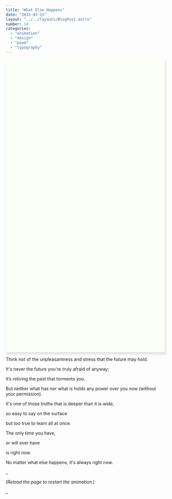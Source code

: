 ```yaml
---
title: "What Else Happens"
date: "2015-03-15"
layout: "../../layouts/BlogPost.astro"
number: 14
categories: 
  - "animation"
  - "design"
  - "poem"
  - "typography"
---
```


<div id="weh">
  <p class="weh fadein weh-first"> </p>
  <p class="weh fadein weh-1 sc">Think not of the</p>
  <p class="weh fadein weh-2">unpleasantness and stress</p>
  <p class="weh fadein weh-3">that the future may hold.</p>
  <p class="weh fadeInRight weh-break weh-4 weh-second">It's never the future</p>
  <p class="weh fadeInUp weh-second weh-5">you're truly afraid of anyway;</p>
  <p class="weh fadeinleft weh-second weh-6">it’s reliving the past</p>
  <p class="weh fadeInUp weh-second weh-7">that torments you.</p>
  <p class="weh fadeinleft weh-break weh-8 weh-third">But neither what has</p>
  <p class="weh fadeInRight weh-9 weh-third-b">nor what is</p>
  <p class="weh fadeInUp weh-left weh-10">holds </p>
  <p class="weh fadeInUp weh-left weh-10-a">any </p>
  <p class="weh boomDown weh-left weh-10-b">power </p>
  <p class="weh boomDown weh-left weh-10-c">over </p>
  <p class="weh boomDown weh-left weh-10-d"> </p>
  <p class="weh boomDown weh-left weh-10-e">you </p>
  <p class="weh fadeInUp weh-left weh-10-f weh-line">now </p>
  <p class="weh flapDown weh-11">(<em>without your permission</em>).</p>
  <p class="small-weh-divide fadein weh weh-12 weh-fourth"> </p>
  <p class="weh pullUp weh-break weh-13">It's one of those truths</p>
  <p class="weh stretchRight weh-14">that is deeper than it is wide,</p>
  <p class="weh pullDown weh-left weh-15">so easy to say </p>
  <p class="weh surface weh-left weh-15-a">on </p>
  <p class="weh surface weh-left weh-15-b">the </p>
  <p class="weh surface weh-left weh-15-c weh-line">surface </p>
  <p class="weh fadein weh-a weh-left">but </p>
  <p class="weh fadein weh-b weh-left">too </p>
  <p class="weh fadein weh-c weh-left">true </p>
  <p class="weh fadein weh-d weh-left">to </p>
  <p class="weh fadein weh-e weh-left">learn </p>
  <p class="weh fadein weh-f weh-left">all </p>
  <p class="weh fadein weh-g weh-left">at </p>
  <p class="weh fadein weh-h weh-left">once.</p>
  <p class="weh zoomIn weh-break weh-17 weh-fifth">The only time you have,</p>
  <p class="weh zoomIn weh-18">or will ever have</p>
  <p class="weh zoomIn weh-19">is right now.</p>
  <div class="right-align">
    <p class="weh fadein weh-last weh-20">No </p>
    <p class="weh fadein weh-last weh-21">matter </p>
    <p class="weh fadein weh-last weh-22"><strong>what </strong> </p>
    <p class="weh fadein weh-last weh-23">else </p>
    <p class="weh fadein weh-last weh-24 weh-line"><strong>happens</strong>, </p>
    <p class="weh fadein weh-last weh-25">it's </p>
    <p class="weh fadein weh-last weh-26">always </p>
    <p class="weh fadein weh-last weh-27">right </p>
    <p class="weh fadein weh-last weh-28">now. </p>
  </div>
</div>




Think not of the unpleasantness and stress that the future may hold.

It's never the future you're truly afraid of anyway;

it’s reliving the past that torments you.

But neither what has nor what is holds any power over you now (without your permission).


It's one of those truths that is deeper than it is wide,

so easy to say on the surface

but too true to learn all at once.

The only time you have,

or will ever have

is right now.

  

No matter what else happens,
it's always right now.

_

_(Reload the page to restart the animation.)_

_


<style>
#weh {
  padding: 0% 6% 6% 6%;
  position: relative;
  opacity: 0.8;
  display: block;
  background-color: rgba(250, 255, 240, 0.5);
  -moz-box-shadow: 3px 6px 6px 1px rgba(204,204,204,0.7);
  box-shadow: 3px 6px 6px 1px rgba(204,204,204,0.7);
}

#weh::after {
  content: "";
  background-image: url("/assets/images/water-damage.jpg");
  background-size: 100% 100%;
  opacity: 0.2;
  top: 0;
  left: 0;
  bottom: 0;
  right: 0;
  position: absolute;
  z-index: -1;   
}

.weh {
  line-height: 1.6em;
  padding: 0px;
  opacity: 0;
}

.weh-last {
  text-align: right;
  display: inline;
  margin-right: 0px;
  line-height: 1.6em;
  font-size: 1.5em;
}

.weh-left {
  text-align: left;
  opacity: 0;
  display: inline;
}

.weh-line:after {
  content:"\a";
  white-space: pre;
}

.right-align {
  text-align: right;
  margin-top: 4rem;
}

.weh-first {
  padding-top: 1.6em;
}

.weh-first::after {
  content: "Think not of the unpleasantness and stress that the future may hold. It's never the future you're truly afraid of anyway; it’s reliving the past that torments you. But neither what has gone before nor what is yet to be holds any power over you now (without your permission).";
  font-size: 4.8em;
  line-height: 1em;
  opacity: 0.07;
  top: 0;
  left: 0;
  bottom: 0;
  right: 0;
  position: absolute;
  z-index: -1;   
  max-width: 100%;
  overflow: hidden;
  color: #aaaa00;
  font-style: italic;
}

.weh-third::after {
  content: " gone before";
  opacity: 0;
  position: relative;
  animation: fadeinleft 1.8s;
  animation-delay: 10.2s;
  animation-fill-mode: forwards;
}

.weh-third-b::after {
  content: " yet to be";
  opacity: 0;
  position: relative;
  animation: fadeInRight 1.8s;
  animation-delay: 11.5s;
  animation-fill-mode: forwards;
}

.weh-break {
  margin-top: 1em;
}

.small-weh-divide {
  margin: 48px 0px 24px 0px !important;
  border-bottom: 1px solid #63666A;
  max-width: 260px;
}


.fadein{
  animation: fadein 2s;
  animation-fill-mode: forwards;
}

.fadeinleft {
  animation: fadeinleft 1.8s;
  animation-fill-mode: forwards;
}

.fadeInRight {
  animation: fadeInRight 1.8s;
  animation-fill-mode: forwards;
}

.fadeInUp {
  animation: fadeInUp 1.5s;
  animation-fill-mode: forwards;
}

.pullUp {
  animation: pullUp 2s;
  animation-fill-mode: forwards;
}

.stretchRight {
  animation: stretchRight 2s;
  animation-fill-mode: forwards;
  transform-origin: left;
  overflow: hidden;
}

.pullDown {
  animation: pullDown 3s;
  animation-fill-mode: forwards;
}

.stretchLeft {
  animation: stretchLeft 2.3s;
  animation-fill-mode: forwards;
}

.expandOpen {
  animation: stretchLeft 2s;
  animation-fill-mode: forwards;
}

.zoomIn {
  animation: zoomIn 2s;
  animation-fill-mode: forwards;
}

.flapDown {
  animation: flapDown 2s;
  animation-fill-mode: forwards;
  transform-origin: top;
}

.boomDown {
  animation: boomDown 1.4s;
  animation-fill-mode: forwards;
  transform-origin: top;
}

.surface {
  animation: surface 1.6s;
  animation-fill-mode: forwards;
  transform-origin: bottom;
}




@keyframes fadein {
    from { opacity: 0; }
    to   { opacity: 1; }
}

@keyframes fadeinleft {
  0% {
    opacity: 0;
    -ms-transform: translate3d(-10%, 0, 0);
    transform: translate3d(-10%, 0, 0);
  }

  100% {
    opacity: 1;
    -ms-transform: none;
    transform: none;
  }
}

@keyframes fadeInRight {
  0% {
    opacity: 0;
    -ms-transform: translate3d(10%, 0, 0);
    transform: translate3d(10%, 0, 0);
  }

  100% {
    opacity: 1;
    -ms-transform: none;
    transform: none;
  }
}

@keyframes pullUp {
	0% {
		opacity: 0;
		transform: scaleY(0.1);
	}
	40% {
		transform: scaleY(1.02);
	}
	60% {
		transform: scaleY(0.98);
	}
	80% {
		transform: scaleY(1.01);
	}
	100% {
		transform: scaleY(0.98);
    opacity: 1;
	}									
}

@keyframes stretchRight {
	0% {
		opacity: 0;
		transform: scaleX(3);
	}
	100% {
		opacity: 1;
		transform: scaleX(1);
	}							
}

@keyframes pullDown {
	0% {
	  opacity: 0;
		transform: scaleY(0.1);
	}
	40% {
		transform: scaleY(1.02);
	}
	60% {
		transform: scaleY(0.98);
	}
	80% {
		transform: scaleY(1.01);
	}
	100% {
		transform: scaleY(0.98);
	}				
	80% {
		transform: scaleY(1.01);
	}
	100% {
	  opacity: 1;
		transform: scaleY(1);
	}								
}

@keyframes fadeInUp {
  0% {
    opacity: 0;
    -ms-transform: translate3d(0, 100%, 0);
    transform: translate3d(0, 100%, 0);
  }
  100% {
    opacity: 1;
    -ms-transform: none;
    transform: none;
  }
}

@keyframes zoomIn {
  0% {
    opacity: 0;
    transform: scale3d(.95, .95, .95);
  }
  50% {
    opacity: 1;
  }
  100% {
    opacity: 1;
    transform: scale3d(1, 1, 1);
  }
}

@keyframes flapDown {
	0% {
	  opacity: 0;
		transform: scaleY(0) translateY(-3em);
	}
	40% {
	  opacity: 0;
		transform: scaleY(-1.1) translateY(.6em);
	}
	70% {
  	opacity: .5;
		transform: scaleY(.8) translateY(.1em);
	}
	100% {
	  opacity: 1;
		transform: scaleY(1) translateY(0em);
	}			
}

@keyframes boomDown {
	0% {
    opacity: 0;
    transform: scale(1.1) translateY(-0.7em);
	}		
	100% {
    opacity: 1;
    transform: scale(1) translateY(0em);
	}		
}

@keyframes surface {
	0% {
	  opacity: 0;
  	transform: scaleY(0) translateY(1em);
	}	

	100% {
	  opacity: 1;
	  transform: scaleY(1) translateY(0);
	}		
}


.weh-1 {
    animation-delay: 1.5s;
}
.weh-2 {
    animation-delay: 2s;
}
.weh-3 {
    animation-delay: 3s;
}
.weh-4 {
    animation-delay: 4.5s;
}
.weh-5 {
    animation-delay: 5.2s;
}
.weh-6 {
    animation-delay: 6.7s;
}
.weh-7 {
    animation-delay: 7.5s;
}
.weh-8 {
    animation-delay: 9.7s;
}
.weh-9 {
    animation-delay: 11s;
}
.weh-10 {
    animation-delay: 12.5s;
}
.weh-10-a {
    animation-delay: 12.7s;
}
.weh-10-b {
    animation-delay: 12.9s;
}
.weh-10-c {
    animation-delay: 13.1s;
}
.weh-10-d {
    animation-delay: 13.3s;
}
.weh-10-e {
    animation-delay: 13.5s;
}
.weh-10-f {
    animation-delay: 13.7s;
}

.weh-11 {
    animation-delay: 13.9s;
}
.weh-12 {
    animation-delay: 16s;
}
.weh-13 {
    animation-delay: 17s;
}
.weh-14 {
    animation-delay: 17.7s;
}
.weh-15 {
    animation-delay: 19.5s;
}
.weh-15-a {
    animation-delay: 19.7s;
}
.weh-15-b {
      animation-delay: 19.9s;
}
  .weh-15-c {
    animation-delay: 20.1s;
}

.weh-16 {
    animation-delay: 20.2s;
}
.weh-a {
    animation-delay: 22.1s;
}
.weh-b {
    animation-delay: 23.1s;
}
.weh-c {
    animation-delay: 22.7s;
}
.weh-d {
    animation-delay: 23.5s;
}
.weh-e {
    animation-delay: 23.3s;
}
.weh-f {
    animation-delay: 22.3s;
}
.weh-g {
    animation-delay: 22.9s;
}
.weh-h {
    animation-delay: 22.5s;
}

.weh-17 {
    animation-delay: 25.5s;
}
.weh-18 {
    animation-delay: 26.5s;
}
.weh-19 {
    animation-delay: 28s;
}
.weh-20 {
    animation-delay: 31.5s;
}
.weh-21 {
    animation-delay: 31.7s;
}
.weh-22 {
    animation-delay: 32.5s;
}
.weh-23 {
    animation-delay: 32.7s;
}
.weh-24 {
    animation-delay: 33s;
}
.weh-25 {
    animation-delay: 35s;
}
.weh-26 {
    animation-delay: 35.3s;
}
.weh-27 {
    animation-delay: 35.9s;
}
.weh-28 {
    animation-delay: 36.4s;
}


@media only screen and (max-width: 767px) {
  #weh {
    padding: 0px 20px 32px 20px;
    overflow: hidden;
  }

  .weh-first::after {
    font-size: 4.3em;
  }

  .weh-last {
    font-size: 1.9em;
  }

  .weh-first {
    padding-top: .2em;
  }
}



@media only screen and (max-width: 469px) {
  .weh {
    font-size: 16px;
  }

  .weh-first::after {
    font-size: 3.5em;
  }
}
</style>